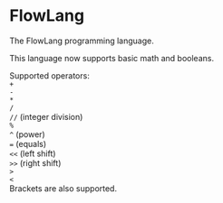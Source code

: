 # FlowLang
The FlowLang programming language.                                                                                                                                               

This language now supports basic math and booleans.                                                                                                                             

Supported operators:                                                                                                                                                             
`+`                                                                                                                                                                             
`-`                                                                                                                                                                             
`*`                                                                                                                                                                             
`/`                                                                                                                                                                             
`//` (integer division)                                                                                                                                                         
`%`                                                                                                                                                                             
`^` (power)                                                                                                                                                                     
`=` (equals)                                                                                                                                                                     
`<<` (left shift)                                                                                                                                                         
`>>` (right shift)                                                                                                                                                         
`>`                                                                                                                                                                             
`<`                                                                                                                                                                             
Brackets are also supported.
